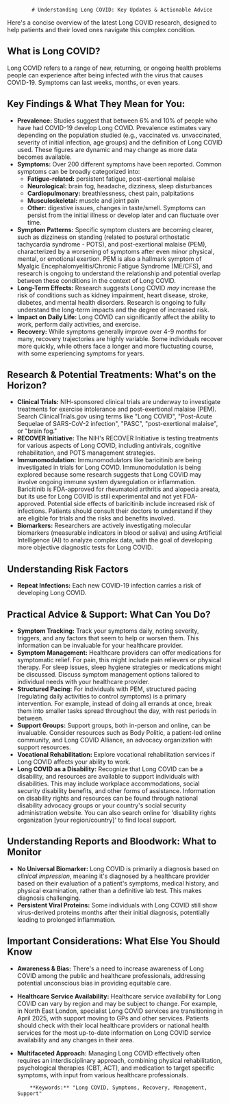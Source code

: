 
            # Understanding Long COVID: Key Updates & Actionable Advice

Here's a concise overview of the latest Long COVID research, designed to help patients and their loved ones navigate this complex condition.

## What is Long COVID?

Long COVID refers to a range of new, returning, or ongoing health problems people can experience after being infected with the virus that causes COVID-19. Symptoms can last weeks, months, or even years.

## Key Findings & What They Mean for You:

*   **Prevalence:** Studies suggest that between 6% and 10% of people who have had COVID-19 develop Long COVID. Prevalence estimates vary depending on the population studied (e.g., vaccinated vs. unvaccinated, severity of initial infection, age groups) and the definition of Long COVID used. These figures are dynamic and may change as more data becomes available.
*   **Symptoms:** Over 200 different symptoms have been reported. Common symptoms can be broadly categorized into:
    *   **Fatigue-related:** persistent fatigue, post-exertional malaise
    *   **Neurological:** brain fog, headache, dizziness, sleep disturbances
    *   **Cardiopulmonary:** breathlessness, chest pain, palpitations
    *   **Musculoskeletal:** muscle and joint pain
    *   **Other:** digestive issues, changes in taste/smell.
    Symptoms can persist from the initial illness or develop later and can fluctuate over time.
*   **Symptom Patterns:** Specific symptom clusters are becoming clearer, such as dizziness on standing (related to postural orthostatic tachycardia syndrome - POTS), and post-exertional malaise (PEM), characterized by a worsening of symptoms after even minor physical, mental, or emotional exertion. PEM is also a hallmark symptom of Myalgic Encephalomyelitis/Chronic Fatigue Syndrome (ME/CFS), and research is ongoing to understand the relationship and potential overlap between these conditions in the context of Long COVID.
*   **Long-Term Effects:** Research suggests Long COVID *may* increase the risk of conditions such as kidney impairment, heart disease, stroke, diabetes, and mental health disorders. Research is ongoing to fully understand the long-term impacts and the degree of increased risk.
*   **Impact on Daily Life:** Long COVID can significantly affect the ability to work, perform daily activities, and exercise.
*   **Recovery:** While symptoms generally improve over 4-9 months for many, recovery trajectories are highly variable. Some individuals recover more quickly, while others face a longer and more fluctuating course, with some experiencing symptoms for years.

## Research & Potential Treatments: What's on the Horizon?

*   **Clinical Trials:** NIH-sponsored clinical trials are underway to investigate treatments for exercise intolerance and post-exertional malaise (PEM). Search ClinicalTrials.gov using terms like "Long COVID", "Post-Acute Sequelae of SARS-CoV-2 infection", "PASC", "post-exertional malaise", or "brain fog."
*   **RECOVER Initiative:** The NIH's RECOVER Initiative is testing treatments for various aspects of Long COVID, including antivirals, cognitive rehabilitation, and POTS management strategies.
*   **Immunomodulation:** Immunomodulators like baricitinib are being investigated in trials for Long COVID. Immunomodulation is being explored because some research suggests that Long COVID may involve ongoing immune system dysregulation or inflammation. Baricitinib is FDA-approved for rheumatoid arthritis and alopecia areata, but its use for Long COVID is still experimental and not yet FDA-approved. Potential side effects of baricitinib include increased risk of infections. Patients should consult their doctors to understand if they are eligible for trials and the risks and benefits involved.
*   **Biomarkers:** Researchers are actively investigating molecular biomarkers (measurable indicators in blood or saliva) and using Artificial Intelligence (AI) to analyze complex data, with the goal of developing more objective diagnostic tests for Long COVID.

## Understanding Risk Factors

*   **Repeat Infections:** Each new COVID-19 infection carries a risk of developing Long COVID.

## Practical Advice & Support: What Can You Do?

*   **Symptom Tracking:** Track your symptoms daily, noting severity, triggers, and any factors that seem to help or worsen them. This information can be invaluable for your healthcare provider.
*   **Symptom Management:** Healthcare providers can offer medications for symptomatic relief. For pain, this might include pain relievers or physical therapy. For sleep issues, sleep hygiene strategies or medications might be discussed. Discuss symptom management options tailored to individual needs with your healthcare provider.
*   **Structured Pacing:** For individuals with PEM, structured pacing (regulating daily activities to control symptoms) is a primary intervention. For example, instead of doing all errands at once, break them into smaller tasks spread throughout the day, with rest periods in between.
*   **Support Groups:** Support groups, both in-person and online, can be invaluable. Consider resources such as Body Politic, a patient-led online community, and Long COVID Alliance, an advocacy organization with support resources.
*   **Vocational Rehabilitation:** Explore vocational rehabilitation services if Long COVID affects your ability to work.
*   **Long COVID as a Disability:** Recognize that Long COVID can be a disability, and resources are available to support individuals with disabilities. This may include workplace accommodations, social security disability benefits, and other forms of assistance. Information on disability rights and resources can be found through national disability advocacy groups or your country's social security administration website. You can also search online for 'disability rights organization [your region/country]' to find local support.

## Understanding Reports and Bloodwork: What to Monitor

*   **No Universal Biomarker:** Long COVID is primarily a diagnosis based on *clinical impression*, meaning it's diagnosed by a healthcare provider based on their evaluation of a patient's symptoms, medical history, and physical examination, rather than a definitive lab test. This makes diagnosis challenging.
*   **Persistent Viral Proteins:** Some individuals with Long COVID still show virus-derived proteins months after their initial diagnosis, potentially leading to prolonged inflammation.

## Important Considerations: What Else You Should Know

*   **Awareness & Bias:** There's a need to increase awareness of Long COVID among the public and healthcare professionals, addressing potential unconscious bias in providing equitable care.
*   **Healthcare Service Availability:** Healthcare service availability for Long COVID can vary by region and may be subject to change. For example, in North East London, specialist Long COVID services are transitioning in April 2025, with support moving to GPs and other services. Patients should check with their local healthcare providers or national health services for the most up-to-date information on Long COVID service availability and any changes in their area.
*   **Multifaceted Approach:** Managing Long COVID effectively often requires an interdisciplinary approach, combining physical rehabilitation, psychological therapies (CBT, ACT), and medication to target specific symptoms, with input from various healthcare professionals.

            **Keywords:** "Long COVID, Symptoms, Recovery, Management, Support"
            